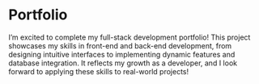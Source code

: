 # Portfolio
I’m excited to complete my full-stack development portfolio! This project showcases my skills in front-end and back-end development, from designing intuitive interfaces to implementing dynamic features and database integration. It reflects my growth as a developer, and I look forward to applying these skills to real-world projects!
